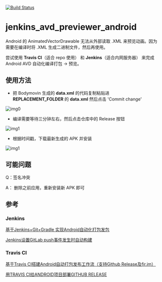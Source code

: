 [![Build Status](https://travis-ci.org/MartinRGB/jenkins_avd_previewer_android.svg?branch=master)](https://travis-ci.org/MartinRGB/jenkins_avd_previewer_android)

# jenkins_avd_previewer_android

Android 的 AnimatedVectorDrawable 无法从外部读取 .XML 来预览动画。因为需要在编译时将 .XML 生成二进制文件，然后再使用。

尝试使用 **Travis CI**（适合 repo 使用） 和 **Jenkins**（适合内网服务器） 来完成Android AVD 自动化编译打包 -> 预览。

## 使用方法

- 把 Bodymovin 生成的 **data.xml** 的代码复制粘贴进 **REPLACEMENT_FOLDER** 的 **data.xml** 然后点击 'Commit change'

![img0](https://raw.githubusercontent.com/MartinRGB/jenkins_avd_previewer_androidmaster/art/00.png)

- 编译需要等待三分钟左右，然后点击仓库中的 Release 按钮

![img1](https://raw.githubusercontent.com/MartinRGB/jenkins_avd_previewer_androidmaster/art/01.jpg)

- 根据时间戳，下载最新生成的 APK 并安装

![img1](https://raw.githubusercontent.com/MartinRGB/jenkins_avd_previewer_androidmaster/art/02.jpg)

## 可能问题

Q：签名冲突

A： 删除之前应用，重新安装新 APK 即可


## 参考

### Jenkins

[基于Jenkins+Git+Gradle 实现Android自动化打包发包](https://www.jianshu.com/p/426e7033b0a5)

[Jenkins设置GitLab push事件发生时自动构建](https://blog.csdn.net/maggietian77/article/details/78724055)

### Travis CI

[基于Travis CI搭建Android自动打包发布工作流（支持Github Release及fir.im）](https://avnpc.com/pages/android-auto-deploy-workflow-on-travis-ci)

[用TRAVIS CI给ANDROID项目部署GITHUB RELEASE](http://kescoode.com/travis-ci-android-github-release/)

